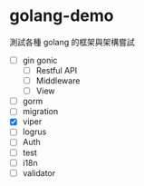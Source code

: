 # golang-demo

測試各種 golang 的框架與架構嘗試

+ [ ] gin gonic
  + [ ] Restful API
  + [ ] Middleware
  + [ ] View
+ [ ] gorm
+ [ ] migration
+ [x] viper
+ [ ] logrus
+ [ ] Auth
+ [ ] test
+ [ ] i18n
+ [ ] validator